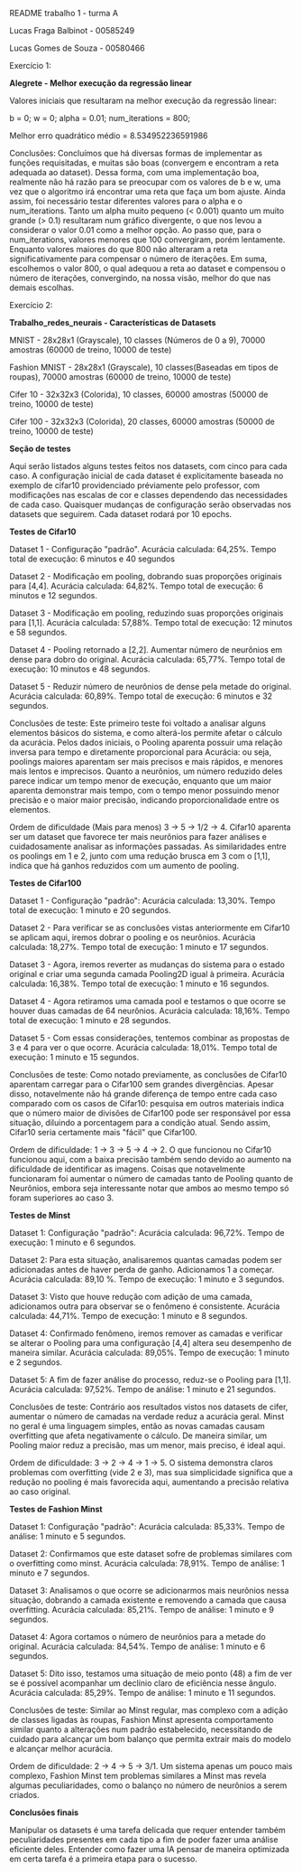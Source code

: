 README trabalho 1 - turma A

Lucas Fraga Balbinot - 00585249

Lucas Gomes de Souza - 00580466

Exercício 1:

**Alegrete - Melhor execução da regressão linear**

Valores iniciais que resultaram na melhor execução da regressão linear:

b = 0; w = 0; alpha = 0.01; num_iterations = 800;

Melhor erro quadrático médio = 8.534952236591986

Conclusões: 
  Concluímos que há diversas formas de implementar as funções requisitadas, e muitas são boas (convergem e encontram a reta adequada ao dataset). Dessa forma, com uma implementação boa, realmente não há razão para se preocupar com os valores de b e w, uma vez que o algoritmo irá encontrar uma reta que faça um bom ajuste. Ainda assim, foi necessário testar diferentes valores para o alpha e o num_iterations. Tanto um alpha muito pequeno (< 0.001) quanto um muito grande (> 0.1) resultaram num gráfico divergente, o que nos levou a considerar o valor 0.01 como a melhor opção. Ao passo que, para o num_iterations, valores menores que 100 convergiram, porém lentamente. Enquanto valores maiores do que 800 não alteraram a reta significativamente para compensar o número de iterações. Em suma, escolhemos o valor 800, o qual adequou a reta ao dataset e compensou o número de iterações, convergindo, na nossa visão, melhor do que nas demais escolhas.

Exercício 2:

**Trabalho_redes_neurais - Características de Datasets**

MNIST - 28x28x1 (Grayscale), 10 classes (Números de 0 a 9), 70000 amostras (60000 de treino, 10000 de teste)

Fashion MNIST - 28x28x1 (Grayscale), 10 classes(Baseadas em tipos de roupas), 70000 amostras (60000 de treino, 10000 de teste)

Cifer 10 - 32x32x3 (Colorida), 10 classes, 60000 amostras (50000 de treino, 10000 de teste)

Cifer 100 - 32x32x3 (Colorida), 20 classes, 60000 amostras (50000 de treino, 10000 de teste)

**Seção de testes**

Aqui serão listados alguns testes feitos nos datasets, com cinco para cada caso. A configuração inicial de cada dataset é explicitamente baseada no exemplo de cifar10 providenciado préviamente pelo professor, com modificações nas escalas de cor e classes dependendo das necessidades de cada caso. Quaisquer mudanças de configuração serão observadas nos datasets que seguirem. Cada dataset rodará por 10 epochs.

**Testes de Cifar10**

Dataset 1 - Configuração "padrão". Acurácia calculada: 64,25%. Tempo total de execução: 6 minutos e 40 segundos

Dataset 2 - Modificação em pooling, dobrando suas proporções originais para [4,4].  Acurácia calculada: 64,82%. Tempo total de execução: 6 minutos e 12 segundos.

Dataset 3 - Modificação em pooling, reduzindo suas proporções originais para [1,1]. Acurácia calculada: 57,88%. Tempo total de execução: 12 minutos e 58 segundos.

Dataset 4 - Pooling retornado a [2,2]. Aumentar número de neurônios em dense para dobro do original. Acurácia calculada: 65,77%. Tempo total de execução: 10 minutos e 48 segundos.

Dataset 5 - Reduzir número de neurônios de dense pela metade do original. Acurácia calculada: 60,89%. Tempo total de execução: 6 minutos e 32 segundos.

Conclusões de teste: Este primeiro teste foi voltado a analisar alguns elementos básicos do sistema, e como alterá-los permite afetar o cálculo da acurácia. Pelos dados iniciais, o Pooling aparenta possuir uma relação inversa para tempo e diretamente proporcional para Acurácia: ou seja, poolings maiores aparentam ser mais precisos e mais rápidos, e menores mais lentos e imprecisos. Quanto a neurônios, um número reduzido deles parece indicar um tempo menor de execução, enquanto que um maior aparenta demonstrar mais tempo, com o tempo menor possuindo menor precisão e o maior maior precisão, indicando proporcionalidade entre os elementos.

Ordem de dificuldade (Mais para menos) 3 -> 5 -> 1/2 -> 4. Cifar10 aparenta ser um dataset que favorece ter mais neurônios para fazer análises e cuidadosamente analisar as informações passadas. As similaridades entre os poolings em 1 e 2, junto com uma redução brusca em 3 com o [1,1], indica que há ganhos reduzidos com um aumento de pooling.

**Testes de Cifar100**

Dataset 1 - Configuração "padrão": Acurácia calculada: 13,30%. Tempo total de execução: 1 minuto e 20 segundos.

Dataset 2 - Para verificar se as conclusões vistas anteriormente em Cifar10 se aplicam aqui, iremos dobrar o pooling e os neurônios. Acurácia calculada: 18,27%. Tempo total de execução: 1 minuto e 17 segundos.

Dataset 3 - Agora, iremos reverter as mudanças do sistema para o estado original e criar uma segunda camada Pooling2D igual à primeira. Acurácia calculada: 16,38%. Tempo total de execução: 1 minuto e 16 segundos.

Dataset 4 - Agora retiramos uma camada pool e testamos o que ocorre se houver duas camadas de 64 neurônios. Acurácia calculada: 18,16%. Tempo total de execução: 1 minuto e 28 segundos.

Dataset 5 - Com essas considerações, tentemos combinar as propostas de 3 e 4 para ver o que ocorre. Acurácia calculada: 18,01%. Tempo total de execução: 1 minuto e 15 segundos.

Conclusões de teste: Como notado previamente, as conclusões de Cifar10 aparentam carregar para o Cifar100 sem grandes divergências. Apesar disso, notavelmente não há grande diferença de tempo entre cada caso comparado com os casos de Cifar10: pesquisa em outros materiais indica que o número maior de divisões de Cifar100 pode ser responsável por essa situação, diluindo a porcentagem para a condição atual. Sendo assim, Cifar10 seria certamente mais "fácil" que Cifar100.

Ordem de dificuldade: 1 -> 3 -> 5 -> 4 -> 2. O que funcionou no Cifar10 funcionou aqui, com a baixa precisão também sendo devido ao aumento na dificuldade de identificar as imagens. Coisas que notavelmente funcionaram foi aumentar o número de camadas tanto de Pooling quanto de Neurônios, embora seja interessante notar que ambos ao mesmo tempo só foram superiores ao caso 3.

**Testes de Minst**

Dataset 1: Configuração "padrão": Acurácia calculada: 96,72%. Tempo de execução: 1 minuto e 6 segundos.

Dataset 2: Para esta situação, analisaremos quantas camadas podem ser adicionadas antes de haver perda de ganho. Adicionamos 1 a começar. Acurácia calculada: 89,10 %. Tempo de execução: 1 minuto e 3 segundos.

Dataset 3: Visto que houve redução com adição de uma camada, adicionamos outra para observar se o fenômeno é consistente. Acurácia calculada: 44,71%. Tempo de execução: 1 minuto e 8 segundos.

Dataset 4: Confirmado fenômeno, iremos remover as camadas e verificar se alterar o Pooling para uma configuração [4,4] altera seu desempenho de maneira similar. Acurácia calculada: 89,05%. Tempo de execução: 1 minuto e 2 segundos.

Dataset 5: A fim de fazer análise do processo, reduz-se o Pooling para [1,1]. Acurácia calculada: 97,52%. Tempo de análise: 1 minuto e 21 segundos.

Conclusões de teste: Contrário aos resultados vistos nos datasets de cifer, aumentar o número de camadas na verdade reduz a acurácia geral. Minst no geral é uma linguagem simples, então as novas camadas causam overfitting que afeta negativamente o cálculo. De maneira similar, um Pooling maior reduz a precisão, mas um menor, mais preciso, é ideal aqui.

Ordem de dificuldade: 3 -> 2 -> 4 -> 1 -> 5. O sistema demonstra claros problemas com overfitting (vide 2 e 3), mas sua simplicidade significa que a redução no pooling é mais favorecida aqui, aumentando a precisão relativa ao caso original.

**Testes de Fashion Minst**

Dataset 1: Configuração "padrão": Acurácia calculada: 85,33%. Tempo de análise: 1 minuto e 5 segundos.

Dataset 2: Confirmamos que este dataset sofre de problemas similares com o overfitting como minst. Acurácia calculada: 78,91%. Tempo de análise: 1 minuto e 7 segundos.

Dataset 3: Analisamos o que ocorre se adicionarmos mais neurônios nessa situação, dobrando a camada existente e removendo a camada que causa overfitting. Acurácia calculada: 85,21%. Tempo de análise: 1 minuto e 9 segundos.

Dataset 4: Agora cortamos o número de neurônios para a metade do original. Acurácia calculada: 84,54%. Tempo de análise: 1 minuto e 6 segundos.

Dataset 5: Dito isso, testamos uma situação de meio ponto (48) a fim de ver se é possível acompanhar um declínio claro de eficiência nesse ângulo. Acurácia calculada: 85,29%. Tempo de análise: 1 minuto e 11 segundos.

Conclusões de teste: Similar ao Minst regular, mas complexo com a adição de classes ligadas às roupas, Fashion Minst apresenta comportamento similar quanto a alterações num padrão estabelecido, necessitando de cuidado para alcançar um bom balanço que permita extrair mais do modelo e alcançar melhor acurácia.

Ordem de dificuldade: 2 -> 4 -> 5 -> 3/1. Um sistema apenas um pouco mais complexo, Fashion Minst tem problemas similares a Minst mas revela algumas peculiaridades, como o balanço no número de neurônios a serem criados.

**Conclusões finais**

Manipular os datasets é uma tarefa delicada que requer entender também peculiaridades presentes em cada tipo a fim de poder fazer uma análise eficiente deles. Entender como fazer uma IA pensar de maneira optimizada em certa tarefa é a primeira etapa para o sucesso.
